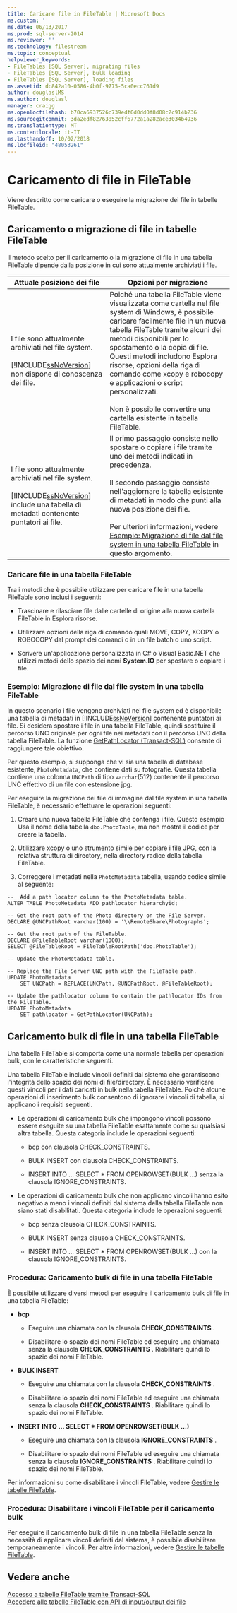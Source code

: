 ```yaml
---
title: Caricare file in FileTable | Microsoft Docs
ms.custom: ''
ms.date: 06/13/2017
ms.prod: sql-server-2014
ms.reviewer: ''
ms.technology: filestream
ms.topic: conceptual
helpviewer_keywords:
- FileTables [SQL Server], migrating files
- FileTables [SQL Server], bulk loading
- FileTables [SQL Server], loading files
ms.assetid: dc842a10-0586-4b0f-9775-5ca0ecc761d9
author: douglaslMS
ms.author: douglasl
manager: craigg
ms.openlocfilehash: b70ca6937526c739edf0d0dd0f8d08c2c914b236
ms.sourcegitcommit: 3da2edf82763852cff6772a1a282ace3034b4936
ms.translationtype: MT
ms.contentlocale: it-IT
ms.lasthandoff: 10/02/2018
ms.locfileid: "48053261"
---
```

# <a name="load-files-into-filetables"></a>Caricamento di file in FileTable
  Viene descritto come caricare o eseguire la migrazione dei file in tabelle FileTable.  
  
##  <a name="BasicsLoadNew"></a> Caricamento o migrazione di file in tabelle FileTable  
 Il metodo scelto per il caricamento o la migrazione di file in una tabella FileTable dipende dalla posizione in cui sono attualmente archiviati i file.  
  
|Attuale posizione dei file|Opzioni per migrazione|  
|-------------------------------|---------------------------|  
|I file sono attualmente archiviati nel file system.<br /><br /> [!INCLUDE[ssNoVersion](../../includes/ssnoversion-md.md)] non dispone di conoscenza dei file.|Poiché una tabella FileTable viene visualizzata come cartella nel file system di Windows, è possibile caricare facilmente file in un nuova tabella FileTable tramite alcuni dei metodi disponibili per lo spostamento o la copia di file. Questi metodi includono Esplora risorse, opzioni della riga di comando come xcopy e robocopy e applicazioni o script personalizzati.<br /><br /> Non è possibile convertire una cartella esistente in tabella FileTable.|  
|I file sono attualmente archiviati nel file system.<br /><br /> [!INCLUDE[ssNoVersion](../../includes/ssnoversion-md.md)] include una tabella di metadati contenente puntatori ai file.|Il primo passaggio consiste nello spostare o copiare i file tramite uno dei metodi indicati in precedenza.<br /><br /> Il secondo passaggio consiste nell'aggiornare la tabella esistente di metadati in modo che punti alla nuova posizione dei file.<br /><br /> Per ulteriori informazioni, vedere [Esempio: Migrazione di file dal file system in una tabella FileTable](#HowToMigrateFiles) in questo argomento.|  
  
###  <a name="HowToLoadNew"></a> Caricare file in una tabella FileTable  
 Tra i metodi che è possibile utilizzare per caricare file in una tabella FileTable sono inclusi i seguenti:  
  
-   Trascinare e rilasciare file dalle cartelle di origine alla nuova cartella FileTable in Esplora risorse.  
  
-   Utilizzare opzioni della riga di comando quali MOVE, COPY, XCOPY o ROBOCOPY dal prompt dei comandi o in un file batch o uno script.  
  
-   Scrivere un'applicazione personalizzata in C# o Visual Basic.NET che utilizzi metodi dello spazio dei nomi **System.IO** per spostare o copiare i file.  
  
###  <a name="HowToMigrateFiles"></a> Esempio: Migrazione di file dal file system in una tabella FileTable  
 In questo scenario i file vengono archiviati nel file system ed è disponibile una tabella di metadati in [!INCLUDE[ssNoVersion](../../includes/ssnoversion-md.md)] contenente puntatori ai file. Si desidera spostare i file in una tabella FileTable, quindi sostituire il percorso UNC originale per ogni file nei metadati con il percorso UNC della tabella FileTable. La funzione [GetPathLocator &#40;Transact-SQL&#41;](/sql/relational-databases/system-functions/getpathlocator-transact-sql) consente di raggiungere tale obiettivo.  
  
 Per questo esempio, si supponga che vi sia una tabella di database esistente, `PhotoMetadata`, che contiene dati su fotografie. Questa tabella contiene una colonna `UNCPath` di tipo `varchar`(512) contenente il percorso UNC effettivo di un file con estensione jpg.  
  
 Per eseguire la migrazione dei file di immagine dal file system in una tabella FileTable, è necessario effettuare le operazioni seguenti:  
  
1.  Creare una nuova tabella FileTable che contenga i file. Questo esempio Usa il nome della tabella `dbo.PhotoTable`, ma non mostra il codice per creare la tabella.  
  
2.  Utilizzare xcopy o uno strumento simile per copiare i file JPG, con la relativa struttura di directory, nella directory radice della tabella FileTable.  
  
3.  Correggere i metadati nella `PhotoMetadata` tabella, usando codice simile al seguente:  
  
```tsql  
--  Add a path locator column to the PhotoMetadata table.  
ALTER TABLE PhotoMetadata ADD pathlocator hierarchyid;  
  
-- Get the root path of the Photo directory on the File Server.  
DECLARE @UNCPathRoot varchar(100) = '\\RemoteShare\Photographs';  
  
-- Get the root path of the FileTable.  
DECLARE @FileTableRoot varchar(1000);  
SELECT @FileTableRoot = FileTableRootPath('dbo.PhotoTable');  
  
-- Update the PhotoMetadata table.  
  
-- Replace the File Server UNC path with the FileTable path.  
UPDATE PhotoMetadata  
    SET UNCPath = REPLACE(UNCPath, @UNCPathRoot, @FileTableRoot);  
  
-- Update the pathlocator column to contain the pathlocator IDs from the FileTable.  
UPDATE PhotoMetadata  
    SET pathlocator = GetPathLocator(UNCPath);  
```  
  
##  <a name="BasicsBulkLoad"></a> Caricamento bulk di file in una tabella FileTable  
 Una tabella FileTable si comporta come una normale tabella per operazioni bulk, con le caratteristiche seguenti.  
  
 Una tabella FileTable include vincoli definiti dal sistema che garantiscono l'integrità dello spazio dei nomi di file/directory. È necessario verificare questi vincoli per i dati caricati in bulk nella tabella FileTable. Poiché alcune operazioni di inserimento bulk consentono di ignorare i vincoli di tabella, si applicano i requisiti seguenti.  
  
-   Le operazioni di caricamento bulk che impongono vincoli possono essere eseguite su una tabella FileTable esattamente come su qualsiasi altra tabella. Questa categoria include le operazioni seguenti:  
  
    -   bcp con clausola CHECK_CONSTRAINTS.  
  
    -   BULK INSERT con clausola CHECK_CONSTRAINTS.  
  
    -   INSERT INTO … SELECT * FROM OPENROWSET(BULK …) senza la clausola IGNORE_CONSTRAINTS.  
  
-   Le operazioni di caricamento bulk che non applicano vincoli hanno esito negativo a meno i vincoli definiti dal sistema della tabella FileTable non siano stati disabilitati. Questa categoria include le operazioni seguenti:  
  
    -   bcp senza clausola CHECK_CONSTRAINTS.  
  
    -   BULK INSERT senza clausola CHECK_CONSTRAINTS.  
  
    -   INSERT INTO … SELECT * FROM OPENROWSET(BULK …) con la clausola IGNORE_CONSTRAINTS.  
  
###  <a name="HowToBulkLoad"></a> Procedura: Caricamento bulk di file in una tabella FileTable  
 È possibile utilizzare diversi metodi per eseguire il caricamento bulk di file in una tabella FileTable:  
  
-   **bcp**  
  
    -   Eseguire una chiamata con la clausola **CHECK_CONSTRAINTS** .  
  
    -   Disabilitare lo spazio dei nomi FileTable ed eseguire una chiamata senza la clausola **CHECK_CONSTRAINTS** . Riabilitare quindi lo spazio dei nomi FileTable.  
  
-   **BULK INSERT**  
  
    -   Eseguire una chiamata con la clausola **CHECK_CONSTRAINTS** .  
  
    -   Disabilitare lo spazio dei nomi FileTable ed eseguire una chiamata senza la clausola **CHECK_CONSTRAINTS** . Riabilitare quindi lo spazio dei nomi FileTable.  
  
-   **INSERT INTO … SELECT \* FROM OPENROWSET(BULK …)**  
  
    -   Eseguire una chiamata con la clausola **IGNORE_CONSTRAINTS** .  
  
    -   Disabilitare lo spazio dei nomi FileTable ed eseguire una chiamata senza la clausola **IGNORE_CONSTRAINTS** . Riabilitare quindi lo spazio dei nomi FileTable.  
  
 Per informazioni su come disabilitare i vincoli FileTable, vedere [Gestire le tabelle FileTable](manage-filetables.md).  
  
###  <a name="disabling"></a> Procedura: Disabilitare i vincoli FileTable per il caricamento bulk  
 Per eseguire il caricamento bulk di file in una tabella FileTable senza la necessità di applicare vincoli definiti dal sistema, è possibile disabilitare temporaneamente i vincoli. Per altre informazioni, vedere [Gestire le tabelle FileTable](manage-filetables.md).  
  
## <a name="see-also"></a>Vedere anche  
 [Accesso a tabelle FileTable tramite Transact-SQL](access-filetables-with-transact-sql.md)   
 [Accedere alle tabelle FileTable con API di input/output dei file](access-filetables-with-file-input-output-apis.md)  
  
  

